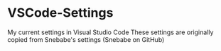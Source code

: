 # VSCode-Settings
My current settings in Visual Studio Code
These settings are originally copied from Snebabe's settings (Snebabe on GitHub)